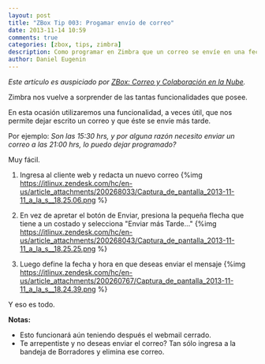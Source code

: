 ```yaml
---
layout: post
title: "ZBox Tip 003: Progamar envío de correo"
date: 2013-11-14 10:59
comments: true
categories: [zbox, tips, zimbra]
description: Como programar en Zimbra que un correo se envíe en una fecha en particular
author: Daniel Eugenin
---
```

_Este artículo es auspiciado por [ZBox: Correo y Colaboración en la Nube](http://www.zbox.cl)._


Zimbra nos vuelve a sorprender de las tantas funcionalidades que posee.

En esta ocasión utilizaremos una funcionalidad, a veces útil, que nos permite dejar escrito un correo y que éste se envíe más tarde.

Por ejemplo:
_Son las 15:30 hrs, y por alguna razón necesito enviar un correo a las 21:00 hrs, lo puedo dejar programado?_

Muy fácil.

1. Ingresa al cliente web y redacta un nuevo correo
{%img https://itlinux.zendesk.com/hc/en-us/article_attachments/200268033/Captura_de_pantalla_2013-11-11_a_la_s__18.25.06.png %}

2. En vez de apretar el botón de Enviar, presiona la pequeña flecha que tiene a un costado y selecciona "Enviar más Tarde..."
{%img https://itlinux.zendesk.com/hc/en-us/article_attachments/200268043/Captura_de_pantalla_2013-11-11_a_la_s__18.25.25.png %}

3. Luego define la fecha y hora en que deseas enviar el mensaje
{%img https://itlinux.zendesk.com/hc/en-us/article_attachments/200260767/Captura_de_pantalla_2013-11-11_a_la_s__18.24.39.png %}

Y eso es todo.

__Notas:__

* Esto funcionará aún teniendo después el webmail cerrado.
* Te arrepentiste y no deseas enviar el correo? Tan sólo ingresa a la bandeja de Borradores y elimina ese correo.